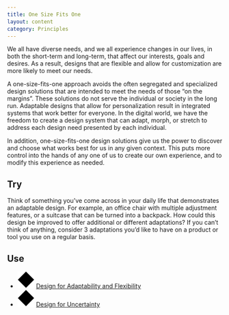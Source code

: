 ```yaml
---
title: One Size Fits One
layout: content
category: Principles
---
```


We all have diverse needs, and we all experience changes in our lives, in both the short-term and long-term, that affect our interests, goals and desires. As a result, designs that are flexible and allow for customization are more likely to meet our needs.

A one-size-fits-one approach avoids the often segregated and specialized design solutions that are intended to meet the needs of those “on the margins”. These solutions do not serve the individual or society in the long run. Adaptable designs that allow for personalization result in integrated systems that work better for everyone. In the digital world, we have the freedom to create a design system that can adapt, morph, or stretch to address each design need presented by each individual.

In addition, one-size-fits-one design solutions give us the power to discover and choose what works best for us in any given context. This puts more control into the hands of any one of us to create our own experience, and to modify this experience as needed.

## Try
Think of something you’ve come across in your daily life that demonstrates an adaptable design. For example, an office chair with multiple adjustment features, or a suitcase that can be turned into a backpack. How could this design be improved to offer additional or different adaptations? If you can’t think of anything, consider 3 adaptations you’d like to have on a product or tool you use on a regular basis.

## Use
* ![Blue diamond](/images/icon-diamond.svg) [Design for Adaptability and Flexibility](/practices/DesignForAdaptabilityAndFlexibility.html)
* ![Blue diamond](/images/icon-diamond.svg) [Design for Uncertainty](/practices/DesignForUncertainty.html)
